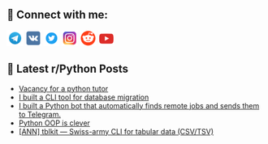## 🔎 Connect with me:
[<img src="https://github.com/bullbesh/bullbesh/blob/main/images/Telegram.png" width="32" height="32" />](https://t.me/bullbesh)
[<img src="https://github.com/bullbesh/bullbesh/blob/main/images/VK.png" width="32" height="32" />](https://vk.com/bullbesh)
[<img src="https://github.com/bullbesh/bullbesh/blob/main/images/Twitter.png" width="32" height="32" />](https://twitter.com/bullbesh1)
[<img src="https://github.com/bullbesh/bullbesh/blob/main/images/Instagram.png" width="32" height="32" />](https://www.instagram.com/bullbesh)
[<img src="https://github.com/bullbesh/bullbesh/blob/main/images/Reddit.png" width="32" height="32" />](https://www.reddit.com/user/bullbesh)
[<img src="https://github.com/bullbesh/bullbesh/blob/main/images/YouTube.png" width="32" height="32" />](https://www.youtube.com/channel/UCtfjRs6uzgq5mfm8S06WTcg)

## 📕 Latest r/Python Posts
<!-- BLOG-POST-LIST:START -->
- [Vacancy for a python tutor](https://www.reddit.com/r/Python/comments/1n6o0x8/vacancy_for_a_python_tutor/)
- [I built a CLI tool for database migration](https://www.reddit.com/r/Python/comments/1n6jfon/i_built_a_cli_tool_for_database_migration/)
- [I built a Python bot that automatically finds remote jobs and sends them to Telegram.](https://www.reddit.com/r/Python/comments/1n6fm1w/i_built_a_python_bot_that_automatically_finds/)
- [Python OOP is clever](https://www.reddit.com/r/Python/comments/1n6fgah/python_oop_is_clever/)
- [[ANN] tblkit — Swiss-army CLI for tabular data &lpar;CSV/TSV&rpar;](https://www.reddit.com/r/Python/comments/1n6aos0/ann_tblkit_swissarmy_cli_for_tabular_data_csvtsv/)
<!-- BLOG-POST-LIST:END -->

